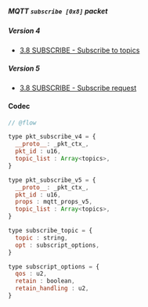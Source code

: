 ##### MQTT `subscribe [0x8]` packet

##### Version 4

- [3.8 SUBSCRIBE - Subscribe to topics](http://docs.oasis-open.org/mqtt/mqtt/v3.1.1/os/mqtt-v3.1.1-os.html#_Toc398718063)


##### Version 5

- [3.8 SUBSCRIBE - Subscribe request](https://docs.oasis-open.org/mqtt/mqtt/v5.0/os/mqtt-v5.0-os.html#_Toc3901161)


#### Codec

```javascript
// @flow

type pkt_subscribe_v4 = {
  __proto__: _pkt_ctx_,
  pkt_id : u16,
  topic_list : Array<topics>,
}

type pkt_subscribe_v5 = {
  __proto__: _pkt_ctx_,
  pkt_id : u16,
  props : mqtt_props_v5,
  topic_list : Array<topics>,
}

type subscribe_topic = {
  topic : string,
  opt : subscript_options,
}

type subscript_options = {
  qos : u2,
  retain : boolean,
  retain_handling : u2,
}
```
